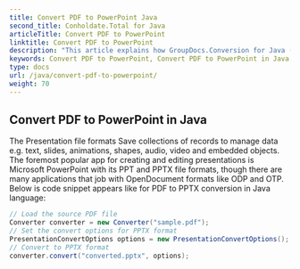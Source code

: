 ```yaml
---
title: Convert PDF to PowerPoint Java
second_title: Conholdate.Total for Java
articleTitle: Convert PDF to PowerPoint
linktitle: Convert PDF to PowerPoint
description: "This article explains how GroupDocs.Conversion for Java (which is a part of Conholdate.Total for Java) converts PDF file into PowerPoint format."
keywords: Convert PDF to PowerPoint, Convert PDF to PowerPoint in Java
type: docs
url: /java/convert-pdf-to-powerpoint/
weight: 70
---
```


## Convert PDF to PowerPoint in Java

The Presentation file formats Save collections of records to manage data e.g. text, slides, animations, shapes, audio, video and embedded objects. The foremost popular app for creating and editing presentations is Microsoft PowerPoint with its PPT and PPTX file formats, though there are many applications that job with OpenDocument formats like ODP and OTP.
Below is code snippet appears like for PDF to PPTX conversion in Java language:


```java
// Load the source PDF file
Converter converter = new Converter("sample.pdf");
// Set the convert options for PPTX format
PresentationConvertOptions options = new PresentationConvertOptions();
// Convert to PPTX format
converter.convert("converted.pptx", options);
```











